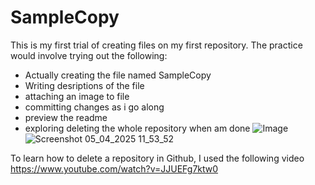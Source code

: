 # SampleCopy
This is my first trial of creating files on my first repository.
The practice would involve trying out the following:
  - Actually creating the file named SampleCopy
  - Writing desriptions of the file
  - attaching an image to file
  - committing changes as i go along
  - preview the readme 
  - exploring deleting the whole repository when am done
![Image](https://github.com/user-attachments/assets/8b92d604-ecd4-4da6-8277-f570d79c59ad)
![Screenshot 05_04_2025 11_53_52](https://github.com/user-attachments/assets/9ec7e842-254d-4771-a317-1414117c5ce9)

To learn how to delete a repository in Github, I used the following video <https://www.youtube.com/watch?v=JJUEFg7ktw0>